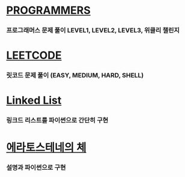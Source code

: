 # [PROGRAMMERS](https://github.com/SGTYang/Algorithms/tree/main/Programmers)
### 프로그래머스 문제 풀이 LEVEL1, LEVEL2, LEVEL3, 위클리 챌린지



# [LEETCODE](https://github.com/SGTYang/Algorithms/tree/main/LeetCode)
### 릿코드 문제 풀이 (EASY, MEDIUM, HARD, SHELL)



# [Linked List](https://github.com/SGTYang/Algorithms/tree/main/Linked%20List)
### 링크드 리스트를 파이썬으로 간단히 구현 



# [에라토스테네의 체](https://github.com/SGTYang/Algorithms/tree/main/%EC%97%90%EB%9D%BC%ED%86%A0%EC%8A%A4%ED%85%8C%EB%84%A4%EC%8A%A4%EC%9D%98%20%EC%B2%B4)
### 설명과 파이썬으로 구현
